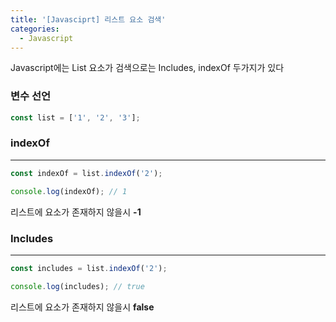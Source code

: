 ```yaml
---
title: '[Javasciprt] 리스트 요소 검색'
categories:
  - Javascript
---
```


Javascript에는 List 요소가 검색으로는 Includes, indexOf 두가지가 있다

### 변수 선언

```javascript
const list = ['1', '2', '3'];
```

### indexOf

---

```javascript
const indexOf = list.indexOf('2');

console.log(indexOf); // 1
```

리스트에 요소가 존재하지 않을시 **-1**

### Includes

---

```javascript
const includes = list.indexOf('2');

console.log(includes); // true
```

리스트에 요소가 존재하지 않을시 **false**
